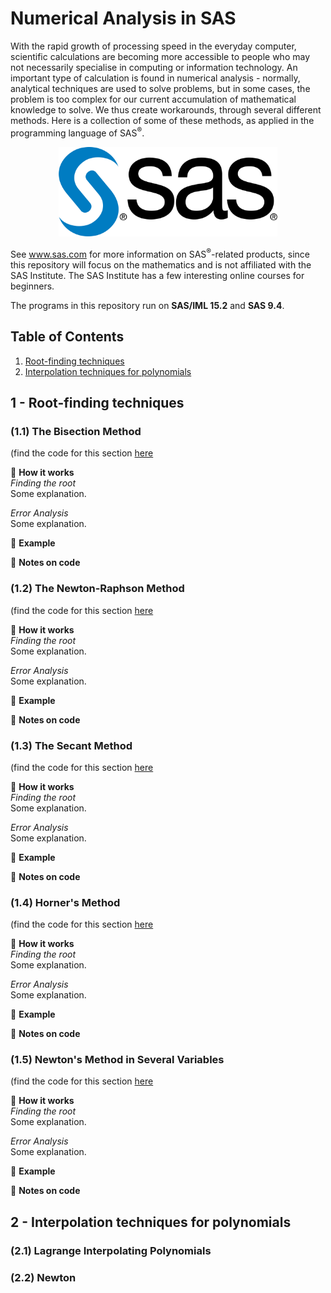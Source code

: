 # Numerical Analysis in SAS

With the rapid growth of processing speed in the everyday computer, scientific calculations are becoming more accessible to people who may not necessarily specialise in computing or information technology. An important type of calculation is found in numerical analysis - normally, analytical techniques are used to solve problems, but in some cases, the problem is too complex for our current accumulation of mathematical knowledge to solve. We thus create workarounds, through several different methods. Here is a collection of some of these methods, as applied in the programming language of SAS<sup>®</sup>.

<p align="center">
  <img width="350p" src="https://github.com/nuclearcheesecake/numerical-analysis-in-sas/blob/master/Misc/SAS.png">
</p>

See www.sas.com for more information on SAS<sup>®</sup>-related products, since this repository will focus on the mathematics and is not affiliated with the SAS Institute. The SAS Institute has a few interesting online courses for beginners.

The programs in this repository run on **SAS/IML 15.2** and **SAS 9.4**.

## Table of Contents

1. [Root-finding techniques](#roots)
2. [Interpolation techniques for polynomials](#inter)

<a name="roots"></a>
## 1 - Root-finding techniques

### (1.1) The Bisection Method

(find the code for this section [here](https://github.com/nuclearcheesecake/numerical-analysis-in-sas/blob/master/1%20-%20Root-finding%20techniques/BisectionMethod.sas)

🔧 **How it works** <br/>
_Finding the root_<br/>
Some explanation. <br/>

_Error Analysis_<br/>
Some explanation. <br/>

📖 **Example**

💾 **Notes on code**

### (1.2) The Newton-Raphson Method

(find the code for this section [here]()

🔧 **How it works** <br/>
_Finding the root_<br/>
Some explanation. <br/>

_Error Analysis_<br/>
Some explanation. <br/>

📖 **Example**

💾 **Notes on code**

### (1.3) The Secant Method

(find the code for this section [here]()

🔧 **How it works** <br/>
_Finding the root_<br/>
Some explanation. <br/>

_Error Analysis_<br/>
Some explanation. <br/>

📖 **Example**

💾 **Notes on code**

### (1.4) Horner's Method

(find the code for this section [here]()

🔧 **How it works** <br/>
_Finding the root_<br/>
Some explanation. <br/>

_Error Analysis_<br/>
Some explanation. <br/>

📖 **Example**

💾 **Notes on code**

### (1.5) Newton's Method in Several Variables

(find the code for this section [here]()

🔧 **How it works** <br/>
_Finding the root_<br/>
Some explanation. <br/>

_Error Analysis_<br/>
Some explanation. <br/>

📖 **Example**

💾 **Notes on code**


<a name="inter"></a>
## 2 - Interpolation techniques for polynomials

### (2.1) Lagrange Interpolating Polynomials

### (2.2) Newton
